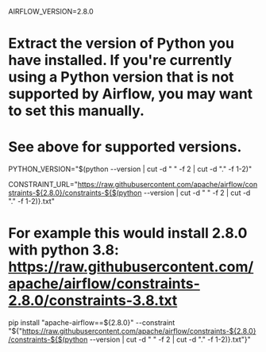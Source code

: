 AIRFLOW_VERSION=2.8.0

# Extract the version of Python you have installed. If you're currently using a Python version that is not supported by Airflow, you may want to set this manually.
# See above for supported versions.
PYTHON_VERSION="$(python --version | cut -d " " -f 2 | cut -d "." -f 1-2)"

CONSTRAINT_URL="https://raw.githubusercontent.com/apache/airflow/constraints-${2.8.0}/constraints-${$(python --version | cut -d " " -f 2 | cut -d "." -f 1-2)}.txt"
# For example this would install 2.8.0 with python 3.8: https://raw.githubusercontent.com/apache/airflow/constraints-2.8.0/constraints-3.8.txt

pip install "apache-airflow==${2.8.0}" --constraint "${"https://raw.githubusercontent.com/apache/airflow/constraints-${2.8.0}/constraints-${$(python --version | cut -d " " -f 2 | cut -d "." -f 1-2)}.txt"}"